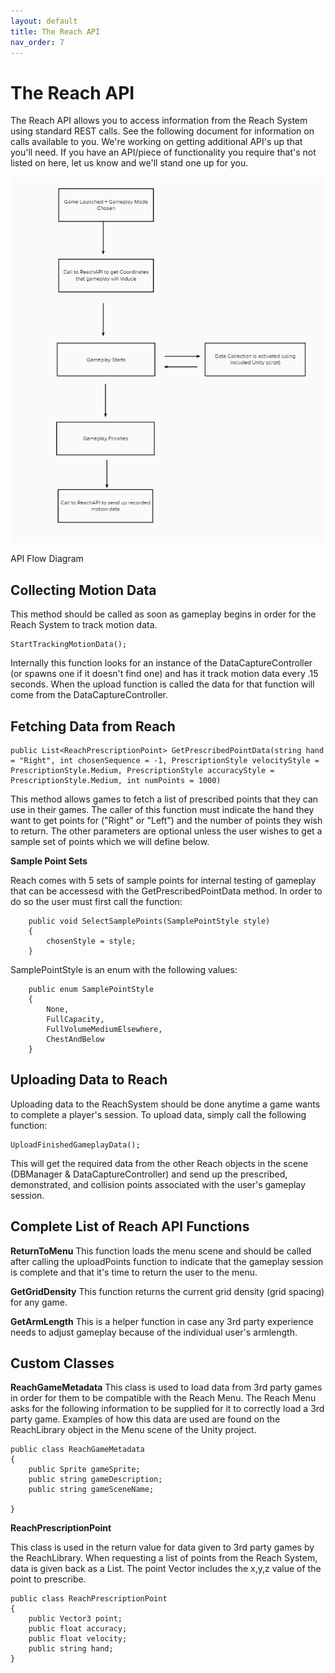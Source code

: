 ```yaml
---
layout: default
title: The Reach API
nav_order: 7
---
```


# The Reach API

The Reach API allows you to access information from the Reach System using standard REST calls. See the following document for information on calls available to you. We're working on getting additional API's up that you'll need. If you have an API/piece of functionality you require that's not listed on here, let us know and we'll stand one up for you. 

![API Flow Diagram](/assets/images/api_flow.PNG)
<p class="caption">API Flow Diagram</p>

## Collecting Motion Data

This method should be called as soon as gameplay begins in order for the Reach System to track motion data. 

```
StartTrackingMotionData();
```

Internally this function looks for an instance of the DataCaptureController (or spawns one if it doesn't find one) and has it track motion data every .15 seconds. When the upload function is called the data for that function will come from the DataCaptureController. 


## Fetching Data from Reach

```
public List<ReachPrescriptionPoint> GetPrescribedPointData(string hand = "Right", int chosenSequence = -1, PrescriptionStyle velocityStyle = PrescriptionStyle.Medium, PrescriptionStyle accuracyStyle = PrescriptionStyle.Medium, int numPoints = 1000)
```

This method allows games to fetch a list of prescribed points that they can use in their games. The caller of this function must indicate the hand they want to get points for ("Right" or "Left") and the number of points they wish to return. The other parameters are optional unless the user wishes to get a sample set of points which we will define below. 

**Sample Point Sets**

Reach comes with 5 sets of sample points for internal testing of gameplay that can be accessesd with the GetPrescribedPointData method. In order to do so the user must first call the function:

```
    public void SelectSamplePoints(SamplePointStyle style)
    {
        chosenStyle = style;
    }
```
    

SamplePointStyle is an enum with the following values:

```
    public enum SamplePointStyle
    {
        None,
        FullCapacity,
        FullVolumeMediumElsewhere,
        ChestAndBelow
    }
```

## Uploading Data to Reach

Uploading data to the ReachSystem should be done anytime a game wants to complete a player's session. To upload data, simply call the following function:

```
UploadFinishedGameplayData();
```

This will get the required data from the other Reach objects in the scene (DBManager & DataCaptureController) and send up the prescribed, demonstrated, and collision points associated with the user's gameplay session. 


## Complete List of Reach API Functions

**ReturnToMenu**
This function loads the menu scene and should be called after calling the uploadPoints function to indicate that the gameplay session is complete and that it's time to return the user to the menu.

**GetGridDensity**
This function returns the current grid density (grid spacing) for any game. 

**GetArmLength**
This is a helper function in case any 3rd party experience needs to adjust gameplay because of the individual user's armlength.


## Custom Classes

**ReachGameMetadata**
This class is used to load data from 3rd party games in order for them to be compatible with the Reach Menu. The Reach Menu asks for the following information to be supplied for it to correctly load a 3rd party game. Examples of how this data are used are found on the ReachLibrary object in the Menu scene of the Unity project. 

```
public class ReachGameMetadata
{
    public Sprite gameSprite;
    public string gameDescription;
    public string gameSceneName;

}
```


**ReachPrescriptionPoint**

This class is used in the return value for data given to 3rd party games by the ReachLibrary. When requesting a list of points from the Reach System, data is given back as a List<ReachPrescriptionPoint>. The point Vector includes the x,y,z value of the point to prescribe.

```
public class ReachPrescriptionPoint
{
    public Vector3 point;
    public float accuracy;
    public float velocity;
    public string hand;
}
```
